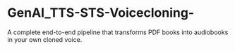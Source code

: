 # GenAI_TTS-STS-Voicecloning-
A complete end-to-end pipeline that transforms PDF books into audiobooks in your own cloned voice.
